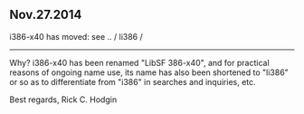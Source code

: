 Nov.27.2014
-----------

i386-x40 has moved:  see .. / li386 /

-----
Why?  i386-x40 has been renamed "LibSF 386-x40", and for practical reasons of ongoing name use, its name has also been shortened to "li386" or so as to differentiate from "i386" in searches and inquiries, etc.

Best regards,
Rick C. Hodgin
